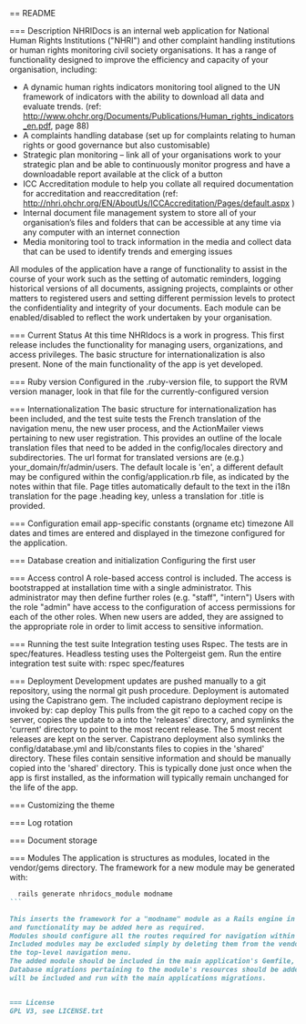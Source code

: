 == README

=== Description
NHRIDocs is an internal web application for National Human Rights Institutions ("NHRI") and other complaint handling institutions or human rights monitoring civil society organisations. It has a range of functionality designed to improve the efficiency and capacity of your organisation, including:
  -  A dynamic human rights indicators monitoring tool aligned to the UN framework of indicators with the ability to download all data and evaluate trends. (ref: http://www.ohchr.org/Documents/Publications/Human_rights_indicators_en.pdf, page 88)
  -  A complaints handling database (set up for complaints relating to human rights or good governance but also customisable)
  -  Strategic plan monitoring – link all of your organisations work to your strategic plan and be able to continuously monitor progress and have a downloadable report available at the click of a button
  -  ICC Accreditation module to help you collate all required documentation for accreditation and reaccreditation (ref: http://nhri.ohchr.org/EN/AboutUs/ICCAccreditation/Pages/default.aspx )
  -  Internal document file management system to store all of your organisation’s files and folders that can be accessible at any time via any computer with an internet connection
  -  Media monitoring tool to track information in the media and collect data that can be used to identify trends and emerging issues

All modules of the application have a range of functionality to assist in the course of your work such as the setting of automatic reminders, logging historical versions of all documents, assigning projects, complaints or other matters to registered users and setting different permission levels to protect the confidentiality and integrity of your documents. Each module can be enabled/disabled to reflect the work undertaken by your organisation.

=== Current Status
At this time NHRIdocs is a work in progress. This first release includes the functionality for managing users, organizations, and access privileges. The basic structure for internationalization is also present. None of the main functionality of the app is yet developed.

=== Ruby version
Configured in the .ruby-version file, to support the RVM version manager, look in that file for the currently-configured version

=== Internationalization
The basic structure for internationalization has been included, and the test suite tests the French translation of the navigation menu, the new user process, and the ActionMailer views pertaining to new user registration.
This provides an outline of the locale translation files that need to be added in the config/locales directory and subdirectories.
The url format for translated versions are (e.g.) your_domain/fr/admin/users.
The default locale is 'en', a different default may be configured within the config/application.rb file, as indicated by the notes within that file.
Page titles automatically default to the text in the i18n translation for the page .heading key, unless a translation for .title is provided.

=== Configuration
  email
  app-specific constants (orgname etc)
  timezone
  All dates and times are entered and displayed in the timezone configured for the application.

=== Database creation and initialization
  Configuring the first user

=== Access control
A role-based access control is included. The access is bootstrapped at installation time with a single administrator. This administrator may then define further roles (e.g. "staff", "intern")
Users with the role "admin" have access to the configuration of access permissions for each of the other roles.
When new users are added, they are assigned to the appropriate role in order to limit access to sensitive information.

=== Running the test suite
Integration testing uses Rspec. The tests are in spec/features. Headless testing uses the Poltergeist gem.
Run the entire integration test suite with:
    rspec spec/features

=== Deployment
Development updates are pushed manually to a git repository, using the normal git push procedure.
Deployment is automated using the Capistrano gem. The included capistrano deployment recipe is invoked by:
    cap deploy
This pulls from the git repo to a cached copy on the server, copies the update to a into the 'releases' directory, and symlinks the 'current' directory to point to the most recent release.
The 5 most recent releases are kept on the server.
Capistrano deployment also symlinks the config/database.yml and lib/constants files to copies in the 'shared' directory.
These files contain sensitive information and should be manually copied into the 'shared' directory. This is typically done just once when the app is first installed, as the information will typically remain unchanged for the life of the app.

=== Customizing the theme

=== Log rotation

=== Document storage

=== Modules
The application is structures as modules, located in the vendor/gems directory. The framework for a new module may be generated
with:
````RUBY
  rails generate nhridocs_module modname
```

This inserts the framework for a "modname" module as a Rails engine in the vendor/gems directory,
and functionality may be added here as required.
Modules should configure all the routes required for navigation within the module, in the module's own config/routes.rb file.
Included modules may be excluded simply by deleting them from the vendor/gems library and removing the links from
the top-level navigation menu.
The added module should be included in the main application's Gemfile, see the note regarding NHRIModules.
Database migrations pertaining to the module's resources should be added in the module's own db/migrate directory. They
will be included and run with the main applications migrations.


=== License
GPL V3, see LICENSE.txt
